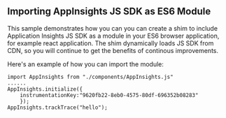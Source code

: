 ## Importing AppInsights JS SDK as ES6 Module
This sample demonstrates how you can you can create a shim to include Application Insights JS SDK as a module in your ES6 browser application, for example react application. The shim dynamically loads JS SDK from CDN, so you will continue to get the benefits of continous improvements.

Here's an example of how you can import the module:

```
import AppInsights from "./components/AppInsights.js"
......
AppInsights.initialize({
    instrumentationKey:"9620fb22-8eb0-4575-80df-696352b08283"
    });
AppInsights.trackTrace("hello");
```

